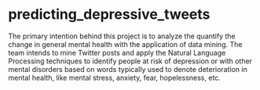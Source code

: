 # predicting_depressive_tweets
The primary intention behind this project is to analyze the quantify the change in general mental health with the application of data mining. 
The team intends to mine Twitter posts and apply the Natural Language Processing techniques to identify people at risk of depression or with other mental disorders 
based on words typically used to denote deterioration in mental health, like mental stress, anxiety, fear, hopelessness, etc.  
